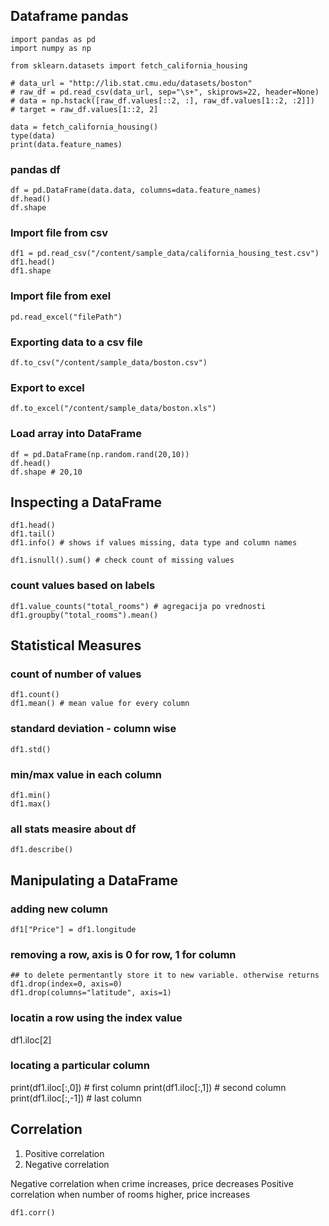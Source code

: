 ## Dataframe pandas
```
import pandas as pd
import numpy as np

from sklearn.datasets import fetch_california_housing

# data_url = "http://lib.stat.cmu.edu/datasets/boston"
# raw_df = pd.read_csv(data_url, sep="\s+", skiprows=22, header=None)
# data = np.hstack([raw_df.values[::2, :], raw_df.values[1::2, :2]])
# target = raw_df.values[1::2, 2]

data = fetch_california_housing()
type(data)
print(data.feature_names)
```
### pandas df
```
df = pd.DataFrame(data.data, columns=data.feature_names)
df.head()
df.shape
```
### Import file from csv
```
df1 = pd.read_csv("/content/sample_data/california_housing_test.csv")
df1.head()
df1.shape
```
### Import file from exel
```
pd.read_excel("filePath")
```
### Exporting data to a csv file
```
df.to_csv("/content/sample_data/boston.csv")
```
### Export to excel
```
df.to_excel("/content/sample_data/boston.xls")
```
### Load array into DataFrame
```
df = pd.DataFrame(np.random.rand(20,10))
df.head()
df.shape # 20,10
```
## Inspecting a DataFrame
```
df1.head()
df1.tail()
df1.info() # shows if values missing, data type and column names

df1.isnull().sum() # check count of missing values
```
### count values based on labels
```
df1.value_counts("total_rooms") # agregacija po vrednosti
df1.groupby("total_rooms").mean()
```
## Statistical Measures
### count of number of values
```
df1.count()
df1.mean() # mean value for every column
```
### standard deviation - column wise
```
df1.std()
```
### min/max value in each column
```
df1.min()
df1.max()
```
### all stats measire about df
```
df1.describe()
```


## Manipulating a DataFrame
### adding new column
```
df1["Price"] = df1.longitude
```
### removing  a row, axis is 0 for row, 1 for column
```
## to delete permentantly store it to new variable. otherwise returns
df1.drop(index=0, axis=0)
df1.drop(columns="latitude", axis=1)
```
### locatin a row using the index value
df1.iloc[2]
### locating a particular column
print(df1.iloc[:,0]) # first column
print(df1.iloc[:,1]) # second column
print(df1.iloc[:,-1]) # last column

## Correlation
1. Positive correlation
2. Negative correlation

Negative correlation when crime increases, price decreases
Positive correlation when number of rooms higher, price increases
```
df1.corr()
```
